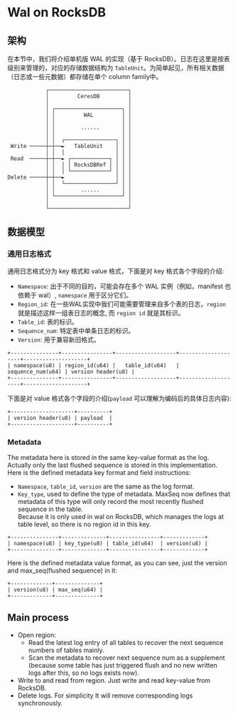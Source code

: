 # Wal on RocksDB
## 架构
在本节中，我们将介绍单机版 WAL 的实现（基于 RocksDB）。日志在这里是按表级别来管理的，对应的存储数据结构为 `TableUnit`。为简单起见，所有相关数据（日志或一些元数据）都存储在单个 column family中。
```text
            ┌─────────────────────────┐
            │         CeresDB         │
            │                         │
            │ ┌─────────────────────┐ │
            │ │         WAL         │ │
            │ │                     │ │
            │ │        ......       │ │
            │ │                     │ │
            │ │  ┌────────────────┐ │ │
 Write ─────┼─┼──►   TableUnit    │ │ │
            │ │  │                │ │ │
 Read  ─────┼─┼──► ┌────────────┐ │ │ │
            │ │  │ │ RocksDBRef │ │ │ │
            │ │  │ └────────────┘ │ │ │
Delete ─────┼─┼──►                │ │ │
            │ │  └────────────────┘ │ │
            │ │        ......       │ │
            │ └─────────────────────┘ │
            │                         │
            └─────────────────────────┘
```
## 数据模型
### 通用日志格式
通用日志格式分为 key 格式和 value 格式，下面是对 key 格式各个字段的介绍:
+ `Namespace`: 出于不同的目的，可能会存在多个 WAL 实例（例如，manifest 也依赖于 wal）, `namespace` 用于区分它们。
+ `Region_id`: 在一些WAL实现中我们可能需要管理来自多个表的日志，`region` 就是描述这样一组表日志的概念, 而 `region id` 就是其标识。
+ `Table_id`: 表的标识。 
+ `Sequence_num`: 特定表中单条日志的标识。 
+ `Version`: 用于兼容新旧格式。 

```text
+---------------+----------------+-------------------+--------------------+--------------------+
| namespace(u8) | region_id(u64) |   table_id(u64)   |  sequence_num(u64) | version header(u8) |
+---------------+----------------+-------------------+--------------------+--------------------+
```
下面是对 value 格式各个字段的介绍(`payload` 可以理解为编码后的具体日志内容):

```text
+--------------------+----------+
| version header(u8) | payload  |
+--------------------+----------+
```
### Metadata
The metadata here is stored in the same key-value format as the log. Actually only the last flushed sequence is stored in this implementation.
Here is the defined metadata key format and field instructions:
+ `Namespace`, `table_id`, `version` are the same as the log format.
+ `Key_type`, used to define the type of metadata. MaxSeq now defines that metadata of this type will only record the most recently flushed sequence in the table.    
Because it is only used in wal on RocksDB, which manages the logs at table level, so there is no region id in this key.
```text
+---------------+--------------+----------------+-------------+
| namespace(u8) | key_type(u8) | table_id(u64)  | version(u8) |
+---------------+--------------+----------------+-------------+
```
Here is the defined metadata value format, as you can see, just the version and max_seq(flushed sequence) in it:
```text
+-------------+--------------+
| version(u8) | max_seq(u64) |
+-------------+--------------+
```
## Main process
+ Open region: 
  + Read the latest log entry of all tables to recover the next sequence numbers of tables mainly.
  + Scan the metadata to recover next sequence num as a supplement (because some table has just triggered flush and no new written logs after this, so no logs exists now).
+ Write to and read from region. Just write and read key-value from RocksDB.
+ Delete logs. For simplicity It will remove corresponding logs synchronously.

